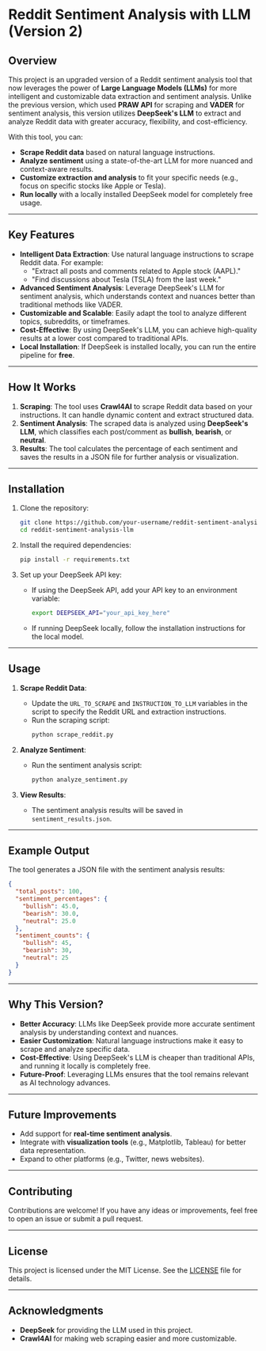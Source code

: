 # Reddit Sentiment Analysis with LLM (Version 2)

## Overview
This project is an upgraded version of a Reddit sentiment analysis tool that now leverages the power of **Large Language Models (LLMs)** for more intelligent and customizable data extraction and sentiment analysis. Unlike the previous version, which used **PRAW API** for scraping and **VADER** for sentiment analysis, this version utilizes **DeepSeek's LLM** to extract and analyze Reddit data with greater accuracy, flexibility, and cost-efficiency.

With this tool, you can:
- **Scrape Reddit data** based on natural language instructions.
- **Analyze sentiment** using a state-of-the-art LLM for more nuanced and context-aware results.
- **Customize extraction and analysis** to fit your specific needs (e.g., focus on specific stocks like Apple or Tesla).
- **Run locally** with a locally installed DeepSeek model for completely free usage.

---

## Key Features
- **Intelligent Data Extraction**: Use natural language instructions to scrape Reddit data. For example:
  - "Extract all posts and comments related to Apple stock (AAPL)."
  - "Find discussions about Tesla (TSLA) from the last week."
- **Advanced Sentiment Analysis**: Leverage DeepSeek's LLM for sentiment analysis, which understands context and nuances better than traditional methods like VADER.
- **Customizable and Scalable**: Easily adapt the tool to analyze different topics, subreddits, or timeframes.
- **Cost-Effective**: By using DeepSeek's LLM, you can achieve high-quality results at a lower cost compared to traditional APIs.
- **Local Installation**: If DeepSeek is installed locally, you can run the entire pipeline for **free**.

---

## How It Works
1. **Scraping**: The tool uses **Crawl4AI** to scrape Reddit data based on your instructions. It can handle dynamic content and extract structured data.
2. **Sentiment Analysis**: The scraped data is analyzed using **DeepSeek's LLM**, which classifies each post/comment as **bullish**, **bearish**, or **neutral**.
3. **Results**: The tool calculates the percentage of each sentiment and saves the results in a JSON file for further analysis or visualization.

---

## Installation
1. Clone the repository:
   ```bash
   git clone https://github.com/your-username/reddit-sentiment-analysis-llm.git
   cd reddit-sentiment-analysis-llm
   ```

2. Install the required dependencies:
   ```bash
   pip install -r requirements.txt
   ```

3. Set up your DeepSeek API key:
   - If using the DeepSeek API, add your API key to an environment variable:
     ```bash
     export DEEPSEEK_API="your_api_key_here"
     ```
   - If running DeepSeek locally, follow the installation instructions for the local model.

---

## Usage
1. **Scrape Reddit Data**:
   - Update the `URL_TO_SCRAPE` and `INSTRUCTION_TO_LLM` variables in the script to specify the Reddit URL and extraction instructions.
   - Run the scraping script:
     ```bash
     python scrape_reddit.py
     ```

2. **Analyze Sentiment**:
   - Run the sentiment analysis script:
     ```bash
     python analyze_sentiment.py
     ```

3. **View Results**:
   - The sentiment analysis results will be saved in `sentiment_results.json`.

---

## Example Output
The tool generates a JSON file with the sentiment analysis results:
```json
{
  "total_posts": 100,
  "sentiment_percentages": {
    "bullish": 45.0,
    "bearish": 30.0,
    "neutral": 25.0
  },
  "sentiment_counts": {
    "bullish": 45,
    "bearish": 30,
    "neutral": 25
  }
}
```

---

## Why This Version?
- **Better Accuracy**: LLMs like DeepSeek provide more accurate sentiment analysis by understanding context and nuances.
- **Easier Customization**: Natural language instructions make it easy to scrape and analyze specific data.
- **Cost-Effective**: Using DeepSeek's LLM is cheaper than traditional APIs, and running it locally is completely free.
- **Future-Proof**: Leveraging LLMs ensures that the tool remains relevant as AI technology advances.

---

## Future Improvements
- Add support for **real-time sentiment analysis**.
- Integrate with **visualization tools** (e.g., Matplotlib, Tableau) for better data representation.
- Expand to other platforms (e.g., Twitter, news websites).

---

## Contributing
Contributions are welcome! If you have any ideas or improvements, feel free to open an issue or submit a pull request.

---

## License
This project is licensed under the MIT License. See the [LICENSE](LICENSE) file for details.

---

## Acknowledgments
- **DeepSeek** for providing the LLM used in this project.
- **Crawl4AI** for making web scraping easier and more customizable.
